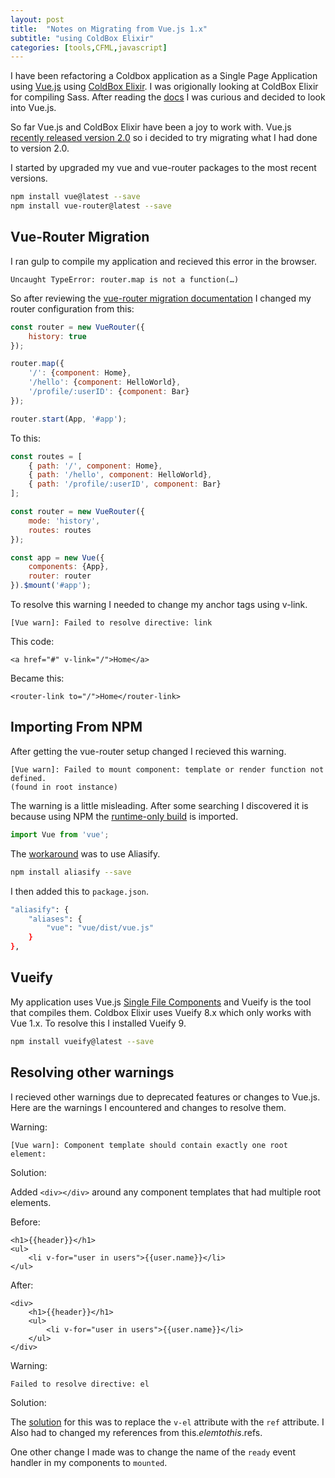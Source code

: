 ```yaml
---
layout: post
title:  "Notes on Migrating from Vue.js 1.x"
subtitle: "using ColdBox Elixir"
categories: [tools,CFML,javascript]
---
```


I have been refactoring a Coldbox application as a Single Page Application using [Vue.js](http://vuejs.org/) using [ColdBox Elixir](https://www.ortussolutions.com/blog/introducing-coldbox-elixir-ui-asset-manager). I was origionally looking at ColdBox Elixir for compiling Sass. After reading the [docs](https://coldbox-elixir.ortusbooks.com/installation.html) I was curious and decided to look into Vue.js.

So far Vue.js and ColdBox Elixir have been a joy to work with. Vue.js [recently released version 2.0](https://medium.com/the-vue-point/vue-2-0-is-here-ef1f26acf4b8#.44y3tnyv4) so i decided to try migrating what I had done to version 2.0.  

I started by upgraded my vue and vue-router packages to the most recent versions.

```bash
npm install vue@latest --save
npm install vue-router@latest --save
```

## Vue-Router Migration

I ran gulp to compile my application and recieved this error in the browser. 

```
Uncaught TypeError: router.map is not a function(…)
```
So after reviewing the [vue-router migration documentation](http://vuejs.org/guide/migration-vue-router.html) I changed my router configuration from this:

```javascript
const router = new VueRouter({
	history: true
});

router.map({
	'/': {component: Home},
	'/hello': {component: HelloWorld},
	'/profile/:userID': {component: Bar}
});

router.start(App, '#app');
```

To this:

```javascript
const routes = [
	{ path: '/', component: Home},
	{ path: '/hello', component: HelloWorld},
	{ path: '/profile/:userID', component: Bar}
];

const router = new VueRouter({
	mode: 'history',
  	routes: routes
});

const app = new Vue({
	components: {App},
  	router: router
}).$mount('#app');
```

To resolve this warning I needed to change my anchor tags using v-link.

`[Vue warn]: Failed to resolve directive: link`

This code:

```markup
<a href="#" v-link="/">Home</a>
```

Became this:

```markup
<router-link to="/">Home</router-link>
```

## Importing From NPM

After getting the vue-router setup changed I recieved this warning. 

```
[Vue warn]: Failed to mount component: template or render function not defined. 
(found in root instance)
```

The warning is a little misleading. After some searching I discovered it is because using NPM the [runtime-only build](http://vuejs.org/guide/installation.html#Standalone-vs-Runtime-only-Build) is imported.

```javascript
import Vue from 'vue';
```

The [workaround](http://vuejs.org/guide/installation.html#Standalone-vs-Runtime-only-Build) was to use Aliasify.

```bash
npm install aliasify --save
```

I then added this to `package.json`.

```bash
"aliasify": {
    "aliases": {
        "vue": "vue/dist/vue.js"
    }
},
```

## Vueify

My application uses Vue.js [Single File Components](http://vuejs.org/guide/single-file-components.html) and Vueify is the tool that compiles them. Coldbox Elixir uses Vueify 8.x which only works with Vue 1.x. To resolve this I installed Vueify 9.

```bash
npm install vueify@latest --save
```

## Resolving other warnings

I recieved other warnings due to deprecated features or changes to Vue.js. Here are the warnings I encountered and changes to resolve them.

Warning: 

`[Vue warn]: Component template should contain exactly one root element:`

Solution:

Added `<div></div>` around any component templates that had multiple root elements.

Before: 

```markup
<h1>{{header}}</h1>
<ul>
	<li v-for="user in users">{{user.name}}</li>
</ul>
```

After: 

```markup
<div>
	<h1>{{header}}</h1>
	<ul>
		<li v-for="user in users">{{user.name}}</li>
	</ul>
</div>
```

Warning:

`Failed to resolve directive: el `

Solution:

The [solution](http://vuejs.org/guide/migration.html#v-el-and-v-ref-replaced) for this was to replace the `v-el` attribute with the `ref` attribute. I Also had to changed my references from this.$elem to this.$refs.

One other change I made was to change the name of the `ready` event handler in my components to `mounted`.
